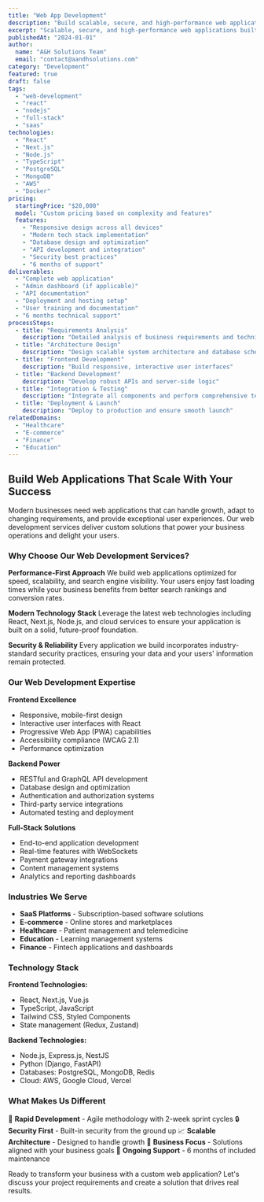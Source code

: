 ```yaml
---
title: "Web App Development"
description: "Build scalable, secure, and high-performance web applications that power your business growth and deliver exceptional user experiences."
excerpt: "Scalable, secure, and high-performance web applications built to power your business."
publishedAt: "2024-01-01"
author:
  name: "A&H Solutions Team"
  email: "contact@aandhsolutions.com"
category: "Development"
featured: true
draft: false
tags:
  - "web-development"
  - "react"
  - "nodejs"
  - "full-stack"
  - "saas"
technologies:
  - "React"
  - "Next.js"
  - "Node.js"
  - "TypeScript"
  - "PostgreSQL"
  - "MongoDB"
  - "AWS"
  - "Docker"
pricing:
  startingPrice: "$20,000"
  model: "Custom pricing based on complexity and features"
  features:
    - "Responsive design across all devices"
    - "Modern tech stack implementation"
    - "Database design and optimization"
    - "API development and integration"
    - "Security best practices"
    - "6 months of support"
deliverables:
  - "Complete web application"
  - "Admin dashboard (if applicable)"
  - "API documentation"
  - "Deployment and hosting setup"
  - "User training and documentation"
  - "6 months technical support"
processSteps:
  - title: "Requirements Analysis"
    description: "Detailed analysis of business requirements and technical specifications"
  - title: "Architecture Design"
    description: "Design scalable system architecture and database schema"
  - title: "Frontend Development"
    description: "Build responsive, interactive user interfaces"
  - title: "Backend Development"
    description: "Develop robust APIs and server-side logic"
  - title: "Integration & Testing"
    description: "Integrate all components and perform comprehensive testing"
  - title: "Deployment & Launch"
    description: "Deploy to production and ensure smooth launch"
relatedDomains:
  - "Healthcare"
  - "E-commerce"
  - "Finance"
  - "Education"
---
```


## Build Web Applications That Scale With Your Success

Modern businesses need web applications that can handle growth, adapt to changing requirements, and provide exceptional user experiences. Our web development services deliver custom solutions that power your business operations and delight your users.

### Why Choose Our Web Development Services?

**Performance-First Approach**
We build web applications optimized for speed, scalability, and search engine visibility. Your users enjoy fast loading times while your business benefits from better search rankings and conversion rates.

**Modern Technology Stack**
Leverage the latest web technologies including React, Next.js, Node.js, and cloud services to ensure your application is built on a solid, future-proof foundation.

**Security & Reliability**
Every application we build incorporates industry-standard security practices, ensuring your data and your users' information remain protected.

### Our Web Development Expertise

**Frontend Excellence**
- Responsive, mobile-first design
- Interactive user interfaces with React
- Progressive Web App (PWA) capabilities
- Accessibility compliance (WCAG 2.1)
- Performance optimization

**Backend Power**
- RESTful and GraphQL API development
- Database design and optimization
- Authentication and authorization systems
- Third-party service integrations
- Automated testing and deployment

**Full-Stack Solutions**
- End-to-end application development
- Real-time features with WebSockets
- Payment gateway integrations
- Content management systems
- Analytics and reporting dashboards

### Industries We Serve

- **SaaS Platforms** - Subscription-based software solutions
- **E-commerce** - Online stores and marketplaces
- **Healthcare** - Patient management and telemedicine
- **Education** - Learning management systems
- **Finance** - Fintech applications and dashboards

### Technology Stack

**Frontend Technologies:**
- React, Next.js, Vue.js
- TypeScript, JavaScript
- Tailwind CSS, Styled Components
- State management (Redux, Zustand)

**Backend Technologies:**
- Node.js, Express.js, NestJS
- Python (Django, FastAPI)
- Databases: PostgreSQL, MongoDB, Redis
- Cloud: AWS, Google Cloud, Vercel

### What Makes Us Different

🚀 **Rapid Development** - Agile methodology with 2-week sprint cycles
🔒 **Security First** - Built-in security from the ground up
📈 **Scalable Architecture** - Designed to handle growth
🎯 **Business Focus** - Solutions aligned with your business goals
🔧 **Ongoing Support** - 6 months of included maintenance

Ready to transform your business with a custom web application? Let's discuss your project requirements and create a solution that drives real results.